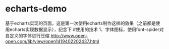 # echarts-demo
基于echarts实现的页面，这是第一次使用echarts制作这样的效果（之前都是使用echarts实现数据显示），纪念下
#使用的技术
1、字体图标，使用font-spider对自定义的字体进行压缩  http://www.open-open.com/lib/view/open1419402202437.html

